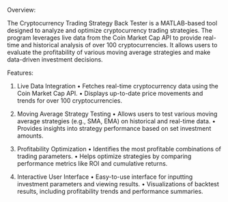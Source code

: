 Overview:

The Cryptocurrency Trading Strategy Back Tester is a MATLAB-based tool designed to analyze and optimize cryptocurrency trading strategies. The program leverages live data from the Coin Market Cap API to provide real-time and historical analysis of over 100 cryptocurrencies. It allows users to evaluate the profitability of various moving average strategies and make data-driven investment decisions.

Features:

1. Live Data Integration
	•	Fetches real-time cryptocurrency data using the Coin Market Cap API.
	•	Displays up-to-date price movements and trends for over 100 cryptocurrencies.

2. Moving Average Strategy Testing
	•	Allows users to test various moving average strategies (e.g., SMA, EMA) on historical and real-time data.
	•	Provides insights into strategy performance based on set investment amounts.

3. Profitability Optimization
	•	Identifies the most profitable combinations of trading parameters.
	•	Helps optimize strategies by comparing performance metrics like ROI and cumulative returns.

4. Interactive User Interface
	•	Easy-to-use interface for inputting investment parameters and viewing results.
	•	Visualizations of backtest results, including profitability trends and performance summaries.
